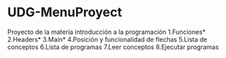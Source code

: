 # UDG-MenuProyect
Proyecto de la materia introducción a la programación
1.Funciones*
2.Headers*
3.Main*
4.Posición y funcionalidad de flechas
5.Lista de conceptos
6.Lista de programas
7.Leer conceptos
8.Ejecutar programas

